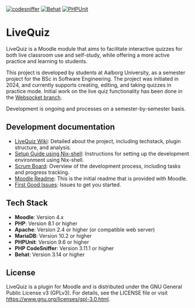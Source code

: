 [![codesniffer](https://github.com/AAU-P5-Moodle/moodle-1/actions/workflows/codesniffer.yml/badge.svg)](https://github.com/AAU-P5-Moodle/moodle-1/actions/workflows/codesniffer.yml?event=push)
[![Behat](https://github.com/AAU-P5-Moodle/moodle-1/actions/workflows/behat.yml/badge.svg)](https://github.com/AAU-P5-Moodle/moodle-1/actions/workflows/behat.yml?event=push)
[![PHPUnit](https://github.com/AAU-P5-Moodle/moodle-1/actions/workflows/phpunit.yml/badge.svg)](https://github.com/AAU-P5-Moodle/moodle-1/actions/workflows/phpunit.yml?event=push)

# LiveQuiz

LiveQuiz is a Moodle module that aims to facilitate interactive quizzes for both live classroom use and self-study, while offering a more active practice and learning to students.

This project is developed by students at Aalborg University, as a semester project for the BSc in Software Engineering.
The project was initiated in 2024, and currently supports creating, editing, and taking quizzes in practice mode. Initial work on the live quiz functionality has been done in the [Websocket branch](https://github.com/AAU-P5-Moodle/moodle-1/tree/websockets-branch).

Development is ongoing and processes on a semester-by-semester basis.

## Development documentation

- [LiveQuiz Wiki](https://github.com/AAU-P5-Moodle/moodle-1/wiki):
Detailed about the project, including techstack, plugin structure, and analysis.
- [Setup Guide using Nix-shell](https://github.com/AAU-P5-Moodle/moodle-1/wiki/nix-and-nix%E2%80%90shell): Instructions for setting up the development environment using Nix-shell.
- [Scrum Board](https://github.com/orgs/AAU-P5-Moodle/projects/2):
Overview of the development process, including tasks and progress tracking.
- [Moodle Readme](https://github.com/AAU-P5-Moodle/moodle-1/wiki/Moodle-Readme):
This is the initial readme that is provided with Moodle.
- [First Good Issues](https://github.com/AAU-P5-Moodle/moodle-1/issues?q=is%3Aissue+is%3Aopen+label%3A%22good+first+issue%22):
Issues to get you started.

## Tech Stack

- **Moodle**: Version 4.x
- **PHP**: Version 8.1 or higher
- **Apache**: Version 2.4 or higher (or compatible web server)
- **MariaDB**: Version 10.2 or higher
- **PHPUnit**: Version 9.6 or higher
- **PHP CodeSniffer**: Version 3.11.1 or higher
- **Behat**: Version 3.14 or higher

## License

LiveQuiz is a plugin for Moodle and is distributed under the GNU General Public License v3 (GPLv3). For details, see the LICENSE file or visit https://www.gnu.org/licenses/gpl-3.0.html.
